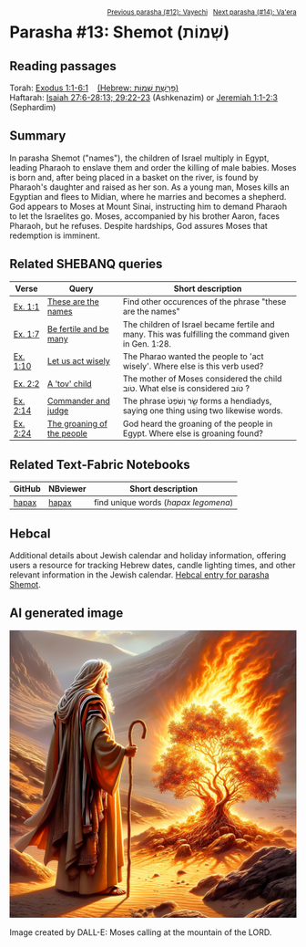 <span style="float: right;"><sup><a href="../12%20-%20Vayechi">Previous parasha (#12): Vayechi</a> &nbsp;&nbsp;<a href="../14%20-%20Va'era">Next parasha (#14): Va'era</a></sup></span>

# Parasha #13: Shemot (שְׁמוֹת‎) <a name="start"></a>

## Reading passages

Torah: <a href="https://www.stepbible.org/?q=version=NASB2020|reference=Ex.1:1-6:1&options=HNVUG" target="_blank">Exodus 1:1-6:1</a> &nbsp;&nbsp; <a href="https://tikkun.io/#/p/shemot" target="_blank">(Hebrew: פָּרָשַׁת שְׁמוֹת)</a><br>
Haftarah: <a href="https://www.stepbible.org/?q=version=NASB2020|reference=Is.27:6-28:13+Is.29:22-23&options=HNVUG" target="_blank">Isaiah 27:6-28:13; 29:22-23</a> (Ashkenazim) or <a href="https://www.stepbible.org/?q=version=NASB2020|reference=Jer.1:1-2:3&options=HNVUG" target="_blank">Jeremiah 1:1-2:3</a> (Sephardim)

## Summary

In parasha Shemot ("names"), the children of Israel multiply in Egypt, leading Pharaoh to enslave them and order the killing of male babies. Moses is born and, after being placed in a basket on the river, is found by Pharaoh's daughter and raised as her son. As a young man, Moses kills an Egyptian and flees to Midian, where he marries and becomes a shepherd. God appears to Moses at Mount Sinai, instructing him to demand Pharaoh to let the Israelites go. Moses, accompanied by his brother Aaron, faces Pharaoh, but he refuses. Despite hardships, God assures Moses that redemption is imminent.

## Related SHEBANQ queries

Verse | Query | Short description
--- | --- | ---
<a href="https://www.stepbible.org/?q=version=NASB2020\|reference=Ex.1:1&options=HNVUG" target="_blank">Ex. 1:1</a> | <a href="https://shebanq.ancient-data.org/hebrew/text?iid=6284&version=2021&page=1&mr=r&qw=q" target="_blank">These are the names</a> | Find other occurences of the phrase "these are the names"
<a href="https://www.stepbible.org/?q=version=NASB2020\|reference=Ex.1:7&options=HNVUG" target="_blank">Ex. 1:7</a> | <a href="https://shebanq.ancient-data.org/hebrew/text?iid=6286&version=2021&page=1&mr=r&qw=q" target="_blank">Be fertile and be many</a> | The children of Israel became fertile and many. This was fulfilling the command given in Gen. 1:28.
<a href="https://www.stepbible.org/?q=version=NASB2020\|reference=Ex.1:10&options=HNVUG" target="_blank">Ex. 1:10</a> | <a href="https://shebanq.ancient-data.org/hebrew/text?iid=6285&version=2021&page=1&mr=r&qw=q" target="_blank">Let us act wisely</a> | The Pharao wanted the people to 'act wisely'. Where else is this verb used?
<a href="https://www.stepbible.org/?q=version=NASB2020\|reference=Ex.2:2&options=HNVUG" target="_blank">Ex. 2:2</a> | <a href="https://shebanq.ancient-data.org/hebrew/text?iid=6289&version=2021&page=1&mr=r&qw=q" target="_blank">A 'tov' child</a> |  The mother of Moses considered the child טֹוב. What else is considered טֹוב ?
<a href="https://www.stepbible.org/?q=version=NASB2020\|reference=Ex.2:14&options=HNVUG" target="_blank">Ex. 2:14</a> | <a href="https://shebanq.ancient-data.org/hebrew/text?iid=6318&version=2021&page=1&mr=r&qw=q" target="_blank">Commander and judge</a> | The phrase שַׂ֤ר וְשֹׁפֵט֙ forms a hendiadys, saying one thing using two likewise words.
<a href="https://www.stepbible.org/?q=version=NASB2020\|reference=Ex.2:24&options=HNVUG" target="_blank">Ex. 2:24</a> | <a href="https://shebanq.ancient-data.org/hebrew/text?iid=6290&version=2021&page=1&mr=r&qw=q" target="_blank">The groaning of the people</a> | God heard the groaning of the people in Egypt. Where else is groaning found?


## Related Text-Fabric Notebooks

GitHub | NBviewer | Short description
---|---|---
[hapax](hapax.ipynb) | <a href="https://nbviewer.org/github/tonyjurg/Parashot/blob/main/WeeklyParasha/13%20-%20Shemot/hapax.ipynb" target="_blank">hapax</a> | find unique words (*hapax legomena*)

## Hebcal

Additional details about Jewish calendar and holiday information, offering users a resource for tracking Hebrew dates, candle lighting times, and other relevant information in the Jewish calendar. <a href="https://www.hebcal.com/sedrot/shemot" target="_blank">Hebcal entry for parasha Shemot</a>.

## AI generated image

<img src="moses_calling_DALL-E.jpg">

Image created by DALL-E: Moses calling at the mountain of the LORD.
